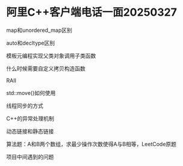 # 阿里C++客户端电话一面20250327

map和unordered_map区别

auto和decltype区别

模板元编程实现父类对象调用子类函数

什么时候需要自定义拷贝构造函数

RAII

std::move()如何使用

线程同步的方式

C++的异常处理机制

动态链接和静态链接



算法题：A和B两个数组，求最少操作次数使得A与B相等，LeetCode原题

项目中间遇到的问题